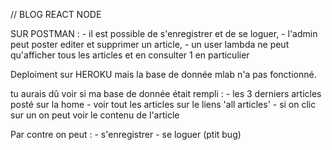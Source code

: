 // BLOG REACT NODE 

SUR POSTMAN : 	- il est possible de s'enregistrer et de se loguer, 
				- l'admin peut poster editer et supprimer un article, 
				- un user lambda ne peut qu'afficher tous les articles et en consulter 1 en particulier

Deploiment sur HEROKU mais la base de donnée mlab n'a pas fonctionné. 

tu aurais dû voir si ma base de donnée était rempli : 
	- les 3 derniers articles posté sur la home
	- voir tout les articles sur le liens 'all articles'
	- si on clic sur un on peut voir le contenu de l'article

Par contre on peut : 
	- s'enregistrer
	- se loguer (ptit bug)


